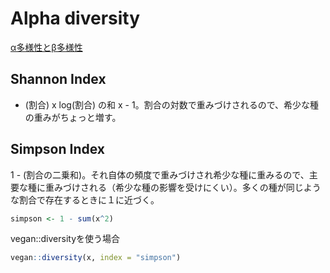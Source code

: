 # Alpha diversity

[α多様性とβ多様性](https://qiita.com/keisuke-ota/items/9701c583e153df467c05)


## Shannon Index

- (割合) x log(割合) の和 x - 1。割合の対数で重みづけされるので、希少な種の重みがちょっと増す。



## Simpson Index

1 - (割合の二乗和)。それ自体の頻度で重みづけされ希少な種に重みるので、主要な種に重みづけされる（希少な種の影響を受けにくい）。多くの種が同じような割合で存在するときに１に近づく。

```r
simpson <- 1 - sum(x^2)
```

vegan::diversityを使う場合
```r
vegan::diversity(x, index = "simpson")
```